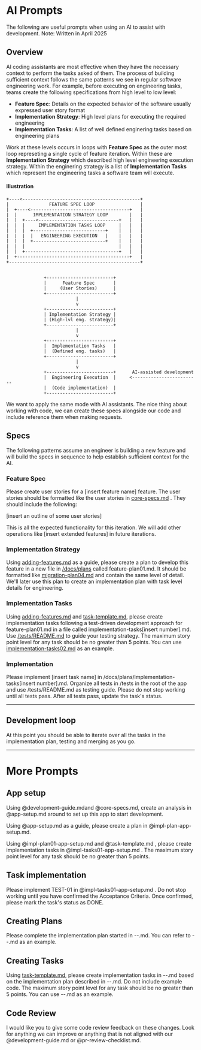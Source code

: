 # AI Prompts

The following are useful prompts when using an AI to assist with development. Note: Written in April 2025

## Overview

AI coding assistants are most effective when they have the necessary context to perform the tasks asked of them. The process of building sufficient context follows the same patterns we see in regular software engineering work. For example, before executing on engineering tasks, teams create the following specifications from high level to low level:

* **Feature Spec**: Details on the expected behavior of the software usually expressed user story format
* **Implementation Strategy**: High level plans for executing the required engineering
* **Implementation Tasks**: A list of well defined enginering tasks based on engineering plans

Work at these levels occurs in loops with **Feature Spec** as the outer most loop represeting a single cycle of feature iteration. Within these are **Implementation Strategy** which described high level engineering execution strategy. Within the enginering strategy is a list of **Implementation Tasks** which represent the engineering tasks a software team will execute.

#### Illustration

```
+----<--------------------------------------------+
|               FEATURE SPEC LOOP                 |
|  +----<-------------------------------------+   |
|  |      IMPLEMENTATION STRATEGY LOOP        |   |
|  |  +----<------------------------------+   |   |
|  |  |     IMPLEMENTATION TASKS LOOP     |   |   |
|  |  |  +---------------------------+    |   |   |
|  |  |  |   ENGINEERING EXECUTION   |    |   |   |
|  |  |  +---------------------------+    |   |   |
|  |  |                                   |   |   |
|  |  +-----------------------------------+   |   |
|  +------------------------------------------+   |
+-------------------------------------------------+
  
  
              +-------------------------+
              |      Feature Spec       |
              |     (User Stories)      |
              +-------------------------+
                          |
                          v
              +-------------------------+
              | Implementation Strategy |
              | (High-lvl eng. strategy)|
              +-------------------------+
                          |
                          v
              +-------------------------+
              |  Implementation Tasks   |
              |  (Defined eng. tasks)   |
              +-------------------------+
                          |
                          v
              +-------------------------+      AI-assisted development
              |  Engineering Execution  |     <-------------------------
              |  (Code implementation)  |
              +-------------------------+
```

We want to apply the same mode with AI assistants. The nice thing about working with code, we can create these specs alongside our code and include reference them when making requests. 

## Specs

The following patterns assume an engineer is building a new feature and will build the specs in sequence to help establish sufficient context for the AI. 

### Feature Spec

Please create user stories for a [insert feature name] feature. The user stories should be formatted like the user stories in [core-specs.md](/specs/product/core-specs.md) . They should include the following:

[insert an outline of some user stories]

This is all the expected functionality for this iteration. We will add other operations like [insert extended features] in future iterations.

### Implementation Strategy
 
Using [adding-features.md](/docs/adding-features.md) as a guide, please create a plan to develop this feature in a new file in [/docs/plans](/docs/plans/) called feature-plan01.md. It should be formatted like [migration-plan04.md](/docs/plans/migration-plan04.md) and contain the same level of detail. We'll later use this plan to create an implementation plan with task level details for engineering.

### Implementation Tasks

Using [adding-features.md](/docs/adding-features.md) and [task-template.md](/docs/plans/task-template.md), please create implementation tasks following a test-driven development approach for feature-plan01.md in a file called implementation-tasks[insert number].md. Use [/tests/README.md](/tests/README.md) to guide your testing strategy. The maximum story point level for any task should be no greater than 5 points. You can use [implementation-tasks02.md](/docs/plans/implementation-tasks02.md) as an example. 

### Implementation

Please implement [insert task name] in /docs/plans/implementation-tasks[insert number].md. Organize all tests in /tests in the root of the app and use /tests/README.md as testing guide. Please do not stop working until all tests pass. After all tests pass, update the task's status.

----

## Development loop

At this point you should be able to iterate over all the tasks in the implementation plan, testing and merging as you go.


-----

# More Prompts

## App setup
Using @development-guide.mdand @core-specs.md, create an analysis in @app-setup.md around to set up this app to start development.

Using @app-setup.md as a guide, please create a plan in @impl-plan-app-setup.md.

Using @impl-plan01-app-setup.md and @task-template.md , please create implementation tasks in @impl-tasks01-app-setup.md . The maximum story point level for any task should be no greater than 5 points. 

## Task implementation

Please implement TEST-01 in @impl-tasks01-app-setup.md . Do not stop working until you have confirmed the Acceptance Criteria. Once confirmed, please mark the task's status as DONE.

## Creating Plans

Please complete the implementation plan started in --.md. You can refer to --.md as an example.

## Creating Tasks

Using [task-template.md](/docs/plans/task-template.md), please create implementation tasks in --.md based on the implementation plan described in --.md. Do not include example code. The maximum story point level for any task should be no greater than 5 points. You can use --.md as an example. 

## Code Review

I would like you to give some code review feedback on these changes. Look for anything we can improve or anything that is not aligned with our @development-guide.md or @pr-review-checklist.md.